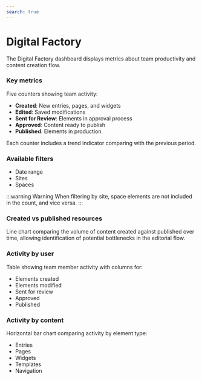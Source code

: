 ```yaml
---
search: true
---
```


# Digital Factory

The Digital Factory dashboard displays metrics about team productivity and content creation flow.

### Key metrics

Five counters showing team activity:
- **Created**: New entries, pages, and widgets
- **Edited**: Saved modifications
- **Sent for Review**: Elements in approval process
- **Approved**: Content ready to publish
- **Published**: Elements in production

Each counter includes a trend indicator comparing with the previous period.

### Available filters

- Date range
- Sites
- Spaces

:::warning Warning
When filtering by site, space elements are not included in the count, and vice versa.
:::

### Created vs published resources

Line chart comparing the volume of content created against published over time, allowing identification of potential bottlenecks in the editorial flow.

### Activity by user

Table showing team member activity with columns for:
- Elements created
- Elements modified
- Sent for review
- Approved
- Published

### Activity by content

Horizontal bar chart comparing activity by element type:
- Entries
- Pages
- Widgets
- Templates
- Navigation